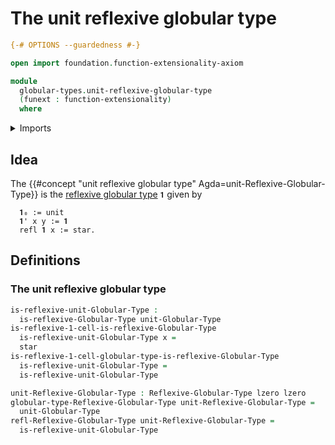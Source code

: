 # The unit reflexive globular type

```agda
{-# OPTIONS --guardedness #-}

open import foundation.function-extensionality-axiom

module
  globular-types.unit-reflexive-globular-type
  (funext : function-extensionality)
  where
```

<details><summary>Imports</summary>

```agda
open import foundation.unit-type
open import foundation.universe-levels

open import globular-types.reflexive-globular-types funext
open import globular-types.unit-globular-type
```

</details>

## Idea

The
{{#concept "unit reflexive globular type" Agda=unit-Reflexive-Globular-Type}} is
the [reflexive globular type](globular-types.reflexive-globular-types.md) `𝟏`
given by

```text
  𝟏₀ := unit
  𝟏' x y := 𝟏
  refl 𝟏 x := star.
```

## Definitions

### The unit reflexive globular type

```agda
is-reflexive-unit-Globular-Type :
  is-reflexive-Globular-Type unit-Globular-Type
is-reflexive-1-cell-is-reflexive-Globular-Type
  is-reflexive-unit-Globular-Type x =
  star
is-reflexive-1-cell-globular-type-is-reflexive-Globular-Type
  is-reflexive-unit-Globular-Type =
  is-reflexive-unit-Globular-Type

unit-Reflexive-Globular-Type : Reflexive-Globular-Type lzero lzero
globular-type-Reflexive-Globular-Type unit-Reflexive-Globular-Type =
  unit-Globular-Type
refl-Reflexive-Globular-Type unit-Reflexive-Globular-Type =
  is-reflexive-unit-Globular-Type
```
